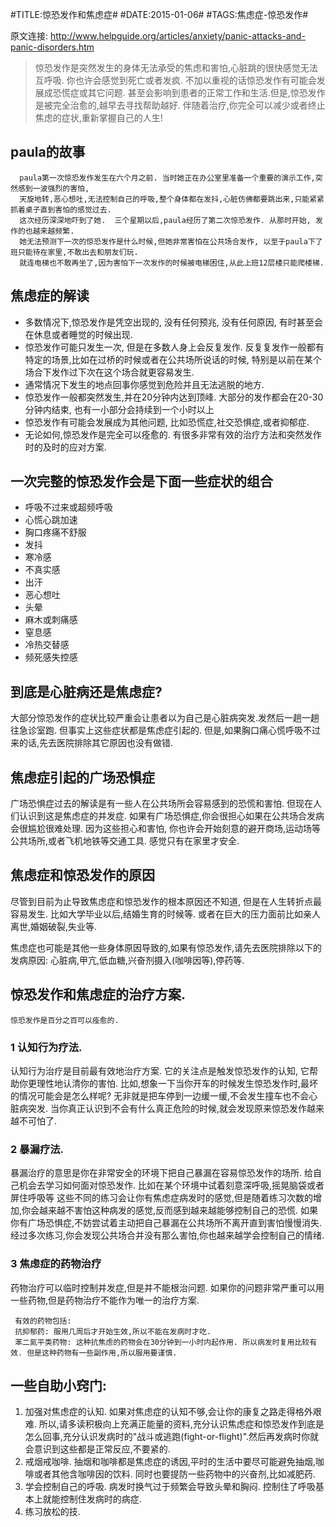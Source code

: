 #TITLE:惊恐发作和焦虑症#
#DATE:2015-01-06#
#TAGS:焦虑症-惊恐发作#

原文连接: <http://www.helpguide.org/articles/anxiety/panic-attacks-and-panic-disorders.htm>

> 惊恐发作是突然发生的身体无法承受的焦虑和害怕,心脏跳的很快感觉无法互呼吸. 你也许会感觉到死亡或者发疯. 不加以重视的话惊恐发作有可能会发展成恐慌症或其它问题. 甚至会影响到患者的正常工作和生活.但是,惊恐发作是被完全治愈的,越早去寻找帮助越好. 伴随着治疗,你完全可以减少或者终止焦虑的症状,重新掌握自己的人生!
 
## paula的故事
     
      paula第一次惊恐发作发生在六个月之前. 当时她正在办公室里准备一个重要的演示工作,突然感到一波强烈的害怕,
      天旋地转,恶心想吐,无法控制自己的呼吸,整个身体都在发抖,心脏仿佛都要跳出来,只能紧紧抓着桌子直到害怕的感觉过去. 
      这次经历深深地吓到了她.  三个星期以后,paula经历了第二次惊恐发作. 从那时开始, 发作的也越来越频繁. 
      她无法预测下一次的惊恐发作是什么时候,但她非常害怕在公共场合发作, 以至于paula下了班只能待在家里,不敢出去和朋友们玩. 
      就连电梯也不敢再坐了,因为害怕下一次发作的时候被电梯困住,从此上班12层楼只能爬楼梯.
     
## 焦虑症的解读     
* 多数情况下,惊恐发作是凭空出现的, 没有任何预兆, 没有任何原因, 有时甚至会在休息或者睡觉的时候出现. 
* 惊恐发作可能只发生一次, 但是在多数人身上会反复发作. 反复复发作一般都有特定的场景,比如在过桥的时候或者在公共场所说话的时候, 特别是以前在某个场合下发作过下次在这个场合就更容易发生. 
* 通常情况下发生的地点回事你感觉到危险并且无法逃脱的地方. 
* 惊恐发作一般都突然发生,并在20分钟内达到顶峰. 大部分的发作都会在20-30分钟内结束, 也有一小部分会持续到一个小时以上
* 惊恐发作有可能会发展成为其他问题, 比如恐慌症,社交恐惧症,或者抑郁症. 
* 无论如何,惊恐发作是完全可以痊愈的. 有很多非常有效的治疗方法和突然发作时的及时的应对方案.

## 一次完整的惊恐发作会是下面一些症状的组合
* 呼吸不过来或超频呼吸
* 心慌心跳加速 
* 胸口疼痛不舒服 
* 发抖
* 寒冷感
* 不真实感
* 出汗
* 恶心想吐
* 头晕
* 麻木或刺痛感 
* 窒息感 
* 冷热交替感 
* 频死感失控感
     
## 到底是心脏病还是焦虑症?
大部分惊恐发作的症状比较严重会让患者以为自己是心脏病突发.发然后一趟一趟往急诊室跑. 但事实上这些症状都是焦虑症引起的. 但是,如果胸口痛心慌呼吸不过来的话,先去医院排除其它原因也没有做错.
      
## 焦虑症引起的广场恐惧症
广场恐惧症过去的解读是有一些人在公共场所会容易感到的恐慌和害怕.  但现在人们认识到这是焦虑症的并发症. 如果有广场恐惧症,你会很担心如果在公共场合发病会很尴尬很难处理. 因为这些担心和害怕, 你也许会开始刻意的避开商场,运动场等公共场所,或者飞机地铁等交通工具. 感觉只有在家里才安全.

## 焦虑症和惊恐发作的原因
     
尽管到目前为止导致焦虑症和惊恐发作的根本原因还不知道, 但是在人生转折点最容易发生. 比如大学毕业以后,结婚生育的时候等.  或者在巨大的压力面前比如亲人离世,婚姻破裂,失业等.

焦虑症也可能是其他一些身体原因导致的,如果有惊恐发作,请先去医院排除以下的发病原因: 心脏病,甲亢,低血糖,兴奋剂摄入(咖啡因等),停药等.


## 惊恐发作和焦虑症的治疗方案.
`惊恐发作是百分之百可以痊愈的.`
### 1 认知行为疗法.
认知行为治疗是目前最有效地治疗方案. 它的关注点是触发惊恐发作的认知, 它帮助你更理性地认清你的害怕. 比如,想象一下当你开车的时候发生惊恐发作时,最坏的情况可能会是怎么样呢? 无非就是把车停到一边缓一缓,不会发生撞车也不会心脏病突发.  当你真正认识到不会有什么真正危险的时候,就会发现原来惊恐发作越来越不可怕了.

### 2 暴漏疗法.
暴漏治疗的意思是你在非常安全的环境下把自己暴漏在容易惊恐发作的场所.  给自己机会去学习如何面对惊恐发作. 比如在某个环境中试着刻意深呼吸,摇晃脑袋或者屏住呼吸等 这些不同的练习会让你有焦虑症病发时的感觉,但是随着练习次数的增加,你会越来越不害怕这种病发的感觉,反而感到越来越能够控制自己的恐慌. 如果你有广场恐惧症,不妨尝试着主动把自己暴漏在公共场所不离开直到害怕慢慢消失. 经过多次练习,你会发现公共场合并没有那么害怕,你也越来越学会控制自己的情绪.
	 
### 3 焦虑症的药物治疗
药物治疗可以临时控制并发症,但是并不能根治问题. 如果你的问题非常严重可以用一些药物,但是药物治疗不能作为唯一的治疗方案.

     有效的药物包括: 
     抗抑郁药: 服用几周后才开始生效,所以不能在发病时才吃.
     苯二氮平类药物: 这种抗焦虑的药物会在30分钟到一小时内起作用. 所以病发时复用比较有效. 但是这种药物有一些副作用,所以服用要谨慎.
	 
	 
## 一些自助小窍门:
1. 加强对焦虑症的认知. 如果对焦虑症的认知不够,会让你的康复之路走得格外艰难. 所以,请多读积极向上充满正能量的资料,充分认识焦虑症和惊恐发作到底是怎么回事,充分认识发病时的"战斗或逃跑(fight-or-flight)".然后再发病时你就会意识到这些都是正常反应,不要紧的.
2. 戒烟戒咖啡. 抽烟和咖啡都是焦虑症的诱因,平时的生活中要尽可能避免抽烟,咖啡或者其他含咖啡因的饮料. 同时也要提防一些药物中的兴奋剂,比如减肥药.
3. 学会控制自己的呼吸. 病发时换气过于频繁会导致头晕和胸闷. 控制住了呼吸基本上就能控制住发病时的病症.
4. 练习放松的技.
